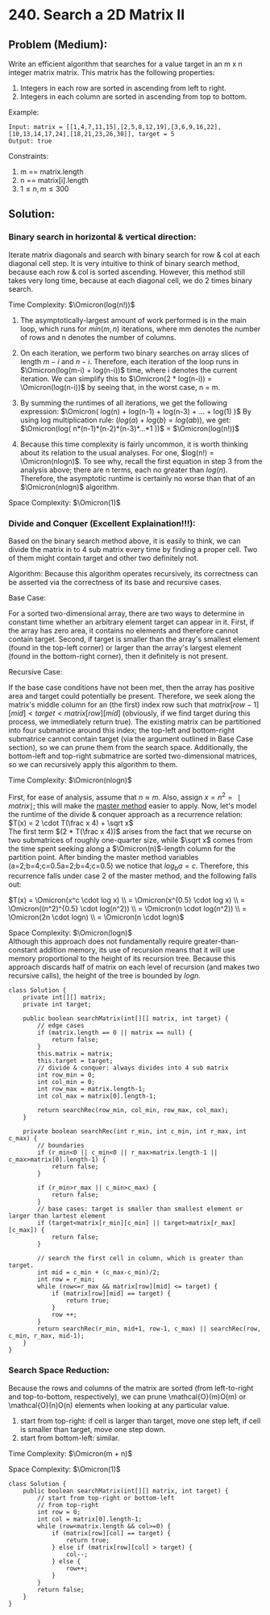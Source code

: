 # 240. Search a 2D Matrix II
## Problem (Medium):
Write an efficient algorithm that searches for a value target in an m x n integer matrix matrix. This matrix has the following properties:

1. Integers in each row are sorted in ascending from left to right.
2. Integers in each column are sorted in ascending from top to bottom.

Example:
```
Input: matrix = [[1,4,7,11,15],[2,5,8,12,19],[3,6,9,16,22],[10,13,14,17,24],[18,21,23,26,30]], target = 5
Output: true
```
Constraints:
1. m == matrix.length
2. n == matrix[i].length
3. $1 \le n, m \le 300$
## Solution:

### Binary search in horizontal & vertical direction:
Iterate matrix diagonals and search with binary search for row & col at each diagonal cell step. It is very intuitive to think of binary search method, because each row & col is sorted ascending. However, this method still takes very long time, because at each diagonal cell, we do 2 times binary search.

Time Complexity: $\Omicron(log(n!))$
1. The asymptotically-largest amount of work performed is in the main loop, which runs for $min(m, n)$ iterations, where mm denotes the number of rows and n denotes the number of columns. 
2. On each iteration, we perform two binary searches on array slices of length $m−i$ and $n-i$. Therefore, each iteration of the loop runs in $\Omicron(log(m-i) + log(n-i))$ time, where i denotes the current iteration. We can simplify this to $\Omicron(2 * log(n-i)) = \Omicron(log(n-i))$ by seeing that, in the worst case, n = m. 
3. By summing the runtimes of all iterations, we get the following expression:
   $\Omicron( log(n) + log(n-1) + log(n-3) + ... + log(1) )$
   By using log multiplication rule: $(log(a) + log(b) = log(ab) )$, we get:
   $\Omicron(log( n*(n-1)*(n-2)*(n-3)*...*1 ))$ = $\Omicron(log(n!))$

4.  Because this time complexity is fairly uncommon, it is worth thinking about its relation to the usual analyses. For one, $log(n!) = \Omicron(nlogn)$. To see why, recall the first equation in step 3 from the analysis above; there are n terms, each no greater than $log(n)$. Therefore, the asymptotic runtime is certainly no worse than that of an $\Omicron(nlogn)$ algorithm.

Space Complexity: $\Omicron(1)$

### Divide and Conquer (Excellent Explaination!!!):
Based on the binary search method above, it is easily to think, we can divide the matrix in to 4 sub matrix every time by finding a proper cell. Two of them might contain target and other two definitely not. 

Algorithm:
Because this algorithm operates recursively, its correctness can be asserted via the correctness of its base and recursive cases.

Base Case:

For a sorted two-dimensional array, there are two ways to determine in constant time whether an arbitrary element target can appear in it. First, if the array has zero area, it contains no elements and therefore cannot contain target. Second, if target is smaller than the array's smallest element (found in the top-left corner) or larger than the array's largest element (found in the bottom-right corner), then it definitely is not present.

Recursive Case:

If the base case conditions have not been met, then the array has positive area and target could potentially be present. Therefore, we seek along the matrix's middle column for an (the first) index row such that $matrix[row-1][mid] < target < matrix[row][mid]$ (obviously, if we find target during this process, we immediately return true). The existing matrix can be partitioned into four submatrice around this index; the top-left and bottom-right submatrice cannot contain target (via the argument outlined in Base Case section), so we can prune them from the search space. Additionally, the bottom-left and top-right submatrice are sorted two-dimensional matrices, so we can recursively apply this algorithm to them.

Time Complexity: $\Omicron(nlogn)$

First, for ease of analysis, assume that $n \approx m$. Also, assign $x = n^2 =  ∣matrix∣$; this will make the [master method](https://en.wikipedia.org/wiki/Master_theorem_(analysis_of_algorithms)) easier to apply. Now, let's model the runtime of the divide & conquer approach as a recurrence relation:<br />
$T(x) = 2 \cdot T(\frac x 4) + \sqrt x$ <br />
The first term $(2 * T(\frac x 4))$ arises from the fact that we recurse on two submatrices of roughly one-quarter size, while $\sqrt x$ comes from the time spent seeking along a $\Omicron(n)$-length column for the partition point. After binding the master method variables (a=2;b=4;c=0.5a=2;b=4;c=0.5) we notice that $log_ba = c$. Therefore, this recurrence falls under case 2 of the master method, and the following falls out:

$T(x) = \Omicron(x^c \cdot log x) \\
    = \Omicron(x^{0.5} \cdot log x) \\
    = \Omicron((n^2)^{0.5} \cdot log(n^2)) \\
    = \Omicron(n \cdot log(n^2)) \\
    = \Omicron(2n \cdot logn) \\
    = \Omicron(n \cdot logn)$



Space Complexity: $\Omicron(logn)$<br />
Although this approach does not fundamentally require greater-than-constant addition memory, its use of recursion means that it will use memory proportional to the height of its recursion tree. Because this approach discards half of matrix on each level of recursion (and makes two recursive calls), the height of the tree is bounded by $logn$.

```
class Solution {
    private int[][] matrix;
    private int target;
    
    public boolean searchMatrix(int[][] matrix, int target) {
        // edge cases
        if (matrix.length == 0 || matrix == null) {
            return false;
        }
        this.matrix = matrix;
        this.target = target;
        // divide & conquer: always divides into 4 sub matrix
        int row_min = 0;
        int col_min = 0;
        int row_max = matrix.length-1;
        int col_max = matrix[0].length-1;
        
        return searchRec(row_min, col_min, row_max, col_max);
    }
    
    private boolean searchRec(int r_min, int c_min, int r_max, int c_max) {
        // boundaries
        if (r_min<0 || c_min<0 || r_max>matrix.length-1 || c_max>matrix[0].length-1) {
            return false;
        }
        
        if (r_min>r_max || c_min>c_max) {
            return false;
        }
        // base cases: target is smaller than smallest element or larger than lartest element
        if (target<matrix[r_min][c_min] || target>matrix[r_max][c_max]) {
            return false;
        }
        
        // search the first cell in column, which is greater than target.
        int mid = c_min + (c_max-c_min)/2;
        int row = r_min;
        while (row<=r_max && matrix[row][mid] <= target) {
            if (matrix[row][mid] == target) {
                return true;
            }
            row ++;
        }
        return searchRec(r_min, mid+1, row-1, c_max) || searchRec(row, c_min, r_max, mid-1);
    }
}
```

### Search Space Reduction:
Because the rows and columns of the matrix are sorted (from left-to-right and top-to-bottom, respectively), we can prune \mathcal{O}(m)O(m) or \mathcal{O}(n)O(n) elements when looking at any particular value.

1. start from top-right: if cell is larger than target, move one step left, if cell is smaller than target, move one step down. 
2. start from bottom-left: similar.

Time Complexity: $\Omicron(m + n)$

Space Complexity: $\Omicron(1)$

```
class Solution {
    public boolean searchMatrix(int[][] matrix, int target) {
        // start from top-right or bottom-left
        // from top-right
        int row = 0;
        int col = matrix[0].length-1;
        while (row<matrix.length && col>=0) {
            if (matrix[row][col] == target) {
                return true;
            } else if (matrix[row][col] > target) {
                col--;
            } else {
                row++;
            }
        }
        return false;
    }
}
```